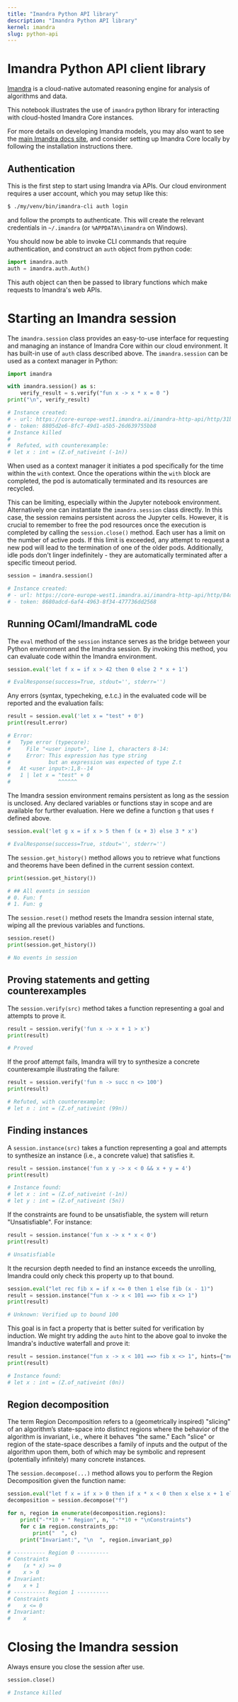 ```yaml
---
title: "Imandra Python API library"
description: "Imandra Python API library"
kernel: imandra
slug: python-api
---
```


# Imandra Python API client library

[Imandra](https://www.imandra.ai) is a cloud-native automated reasoning engine for analysis of algorithms and data.

This notebook illustrates the use of `imandra` python library for interacting with cloud-hosted  Imandra Core instances.

For more details on developing Imandra models, you may also want to see the [main Imandra docs site](https://docs.imandra.ai/imandra-docs/), and consider setting up Imandra Core locally by following the installation instructions there.

## Authentication

This is the first step to start using Imandra via APIs. Our cloud environment requires a user account, which you may setup like this:

```sh
$ ./my/venv/bin/imandra-cli auth login
```

and follow the prompts to authenticate. This will create the relevant credentials in `~/.imandra` (or `%APPDATA%\imandra` on Windows).

You should now be able to invoke CLI commands that require authentication, and construct an `auth` object from python code:

```python
import imandra.auth
auth = imandra.auth.Auth()
```

This auth object can then be passed to library functions which make requests to Imandra's web APIs.


# Starting an Imandra session

The `imandra.session` class provides an easy-to-use interface for requesting and managing an instance of Imandra Core within our cloud environment. It has built-in use of `auth` class described above. The `imandra.session` can be used as a context manager in Python:

```python
import imandra

with imandra.session() as s:
    verify_result = s.verify("fun x -> x * x = 0 ")
print("\n", verify_result)

# Instance created:
# - url: https://core-europe-west1.imandra.ai/imandra-http-api/http/31b7acb6-ed86-4204-bd6f-75a9c05d9909
# - token: 8805d2e6-8fc7-49d1-a5b5-26d639755bb8
# Instance killed
#
#  Refuted, with counterexample:
# let x : int = (Z.of_nativeint (-1n))
```

When used as a context manager it initiates a pod specifically for the time within the `with` context. Once the operations within the `with` block are completed, the pod is automatically terminated and its resources are recycled.

This can be limiting, especially within the Jupyter notebook environment. Alternatively one can instantiate the `imandra.session` class directly. In this case, the session remains persistent across the Jupyter cells. However, it is crucial to remember to free the pod resources once the execution is completed by calling the `session.close()` method. Each user has a limit on the number of active pods. If this limit is exceeded, any attempt to request a new pod will lead to the termination of one of the older pods. Additionally, idle pods don't linger indefinitely - they are automatically terminated after a specific timeout period.

```python
session = imandra.session()

# Instance created:
# - url: https://core-europe-west1.imandra.ai/imandra-http-api/http/84d5880f-0bae-4f57-be09-101ee25a4c11
# - token: 8680adcd-6af4-4963-8f34-477736dd2568
```

## Running OCaml/ImandraML code

The `eval` method of the `session` instance serves as the bridge between your Python environment and the Imandra session. By invoking this method, you can evaluate code within the Imandra environment.

```python
session.eval('let f x = if x > 42 then 0 else 2 * x + 1')

# EvalResponse(success=True, stdout='', stderr='')
```

Any errors (syntax, typecheking, e.t.c.) in the evaluated code will be reported and the evaluation fails:

```python
result = session.eval('let x = "test" + 0')
print(result.error)

# Error:
#   Type error (typecore):
#     File "<user input>", line 1, characters 8-14:
#     Error: This expression has type string
#            but an expression was expected of type Z.t
#   At <user input>:1,8--14
#   1 | let x = "test" + 0
#               ^^^^^^
```

The Imandra session environment remains persistent as long as the session is unclosed. Any declared variables or functions stay in scope and are available for further evaluation.
Here we define a function `g` that uses `f` defined above.

```python
session.eval('let g x = if x > 5 then f (x + 3) else 3 * x')

# EvalResponse(success=True, stdout='', stderr='')
```

The `session.get_history()` method allows you to retrieve what functions and theorems have been defined in the current session context.

```python
print(session.get_history())

# ## All events in session
# 0. Fun: f
# 1. Fun: g
```

The `session.reset()` method resets the Imandra session internal state, wiping all the previous variables and functions.

```python
session.reset()
print(session.get_history())

# No events in session
```

## Proving statements and getting counterexamples

The `session.verify(src)` method takes a function representing a goal and attempts to prove it.

```python
result = session.verify('fun x -> x + 1 > x')
print(result)

# Proved
```

If the proof attempt fails, Imandra will try to synthesize a concrete counterexample illustrating the failure:

```python
result = session.verify('fun n -> succ n <> 100')
print(result)

# Refuted, with counterexample:
# let n : int = (Z.of_nativeint (99n))
```

## Finding instances

A `session.instance(src)` takes a function representing a goal and attempts to synthesize an instance (i.e., a concrete value) that satisfies it.

```python
result = session.instance('fun x y -> x < 0 && x + y = 4')
print(result)

# Instance found:
# let x : int = (Z.of_nativeint (-1n))
# let y : int = (Z.of_nativeint (5n))
```

If the constraints are found to be unsatisfiable, the system will return "Unsatisfiable". For instance:

```python
result = session.instance('fun x -> x * x < 0')
print(result)

# Unsatisfiable
```

It the recursion depth needed to find an instance exceeds the unrolling, Imandra could only check this property up to that bound.

```python
session.eval("let rec fib x = if x <= 0 then 1 else fib (x - 1)")
result = session.instance("fun x -> x < 101 ==> fib x <> 1")
print(result)

# Unknown: Verified up to bound 100
```

This goal is in fact a property that is better suited for verification by induction. We might try adding the `auto` hint to the above goal to invoke the Imandra's inductive waterfall and prove it:

```python
result = session.instance("fun x -> x < 101 ==> fib x <> 1", hints={"method": {"type": "auto"}})
print(result)

# Instance found:
# let x : int = (Z.of_nativeint (0n))
```

## Region decomposition

The term Region Decomposition refers to a (geometrically inspired) "slicing" of an algorithm’s state-space into distinct regions where the behavior of the algorithm is invariant, i.e., where it behaves "the same." Each "slice" or region of the state-space describes a family of inputs and the output of the algorithm upon them, both of which may be symbolic and represent (potentially infinitely) many concrete instances.

The `session.decompose(...)` method allows you to perform the Region Decomposition given the function name:

```python
session.eval("let f x = if x > 0 then if x * x < 0 then x else x + 1 else x")
decomposition = session.decompose("f")

for n, region in enumerate(decomposition.regions):
    print("-"*10 + " Region", n, "-"*10 + "\nConstraints")
    for c in region.constraints_pp:
        print("  ", c)
    print("Invariant:", "\n  ", region.invariant_pp)

# ---------- Region 0 ----------
# Constraints
#    (x * x) >= 0
#    x > 0
# Invariant:
#    x + 1
# ---------- Region 1 ----------
# Constraints
#    x <= 0
# Invariant:
#    x
```

# Closing the Imandra session

Always ensure you close the session after use.

```python
session.close()

# Instance killed
```

